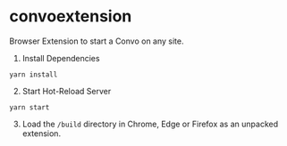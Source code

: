 # convoextension
Browser Extension to start a Convo on any site.

1. Install Dependencies
```
yarn install
```

2. Start Hot-Reload Server
```
yarn start
```

3. Load the `/build` directory in Chrome, Edge or Firefox as an unpacked extension.
